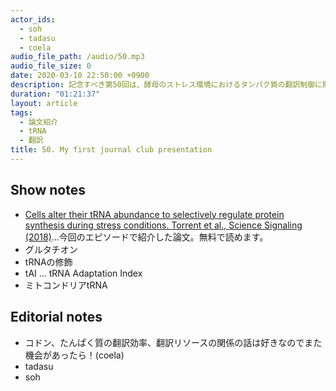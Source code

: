 ```yaml
---
actor_ids:
  - soh
  - tadasu
  - coela
audio_file_path: /audio/50.mp3
audio_file_size: 0
date: 2020-03-10 22:50:00 +0900
description: 記念すべき第50回は、酵母のストレス環境におけるタンパク質の翻訳制御に関する原著論文をcoelaが紹介しました。
duration: "01:21:37"
layout: article
tags:
  - 論文紹介
  - tRNA
  - 翻訳
title: 50. My first journal club presentation
---
```


## Show notes
- [Cells alter their tRNA abundance to selectively regulate protein synthesis during stress conditions. Torrent et al., Science Signaling (2018)](https://www.ncbi.nlm.nih.gov/pubmed/30181241)...今回のエピソードで紹介した論文。無料で読めます。
- グルタチオン
- tRNAの修飾
- tAI ... tRNA Adaptation Index
- ミトコンドリアtRNA

## Editorial notes
- コドン、たんぱく質の翻訳効率、翻訳リソースの関係の話は好きなのでまた機会があったら！(coela)
- tadasu
- soh

